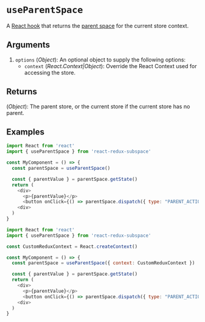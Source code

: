 # `useParentSpace`

A [React hook](https://reactjs.org/docs/hooks-custom.html#using-a-custom-hook) that returns the [parent space](/packages/redux-subspace/docs/api/parentSpace.md) for the current store context.

## Arguments

1. `options` (_Object_): An optional object to supply the following options:
   - `context` (_React.Context|Object_): Override the React Context used for accessing the store.

## Returns

(_Object_): The parent store, or the current store if the current store has no parent.

## Examples

```javascript
import React from 'react'
import { useParentSpace } from 'react-redux-subspace'

const MyComponent = () => {
  const parentSpace = useParentSpace()

  const { parentValue } = parentSpace.getState()
  return (
    <div>
      <p>{parentValue}</p>
      <button onClick={() => parentSpace.dispatch({ type: "PARENT_ACTION" })}></button>
    <div>
  )
}
```

```javascript
import React from 'react'
import { useParentSpace } from 'react-redux-subspace'

const CustomReduxContext = React.createContext()

const MyComponent = () => {
  const parentSpace = useParentSpace({ context: CustomReduxContext })

  const { parentValue } = parentSpace.getState()
  return (
    <div>
      <p>{parentValue}</p>
      <button onClick={() => parentSpace.dispatch({ type: "PARENT_ACTION" })}></button>
    <div>
  )
}
```